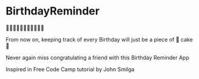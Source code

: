 # BirthdayReminder 
🎂🎂🎂🎂🎂🎂🎂🎂🎂🎂🎂


From now on, keeping track of every Birthday will just be a piece of 🍰 cake 🍰 

Never again miss congratulating a friend with this Birthday Reminder App

Inspired in Free Code Camp tutorial by John Smilga
